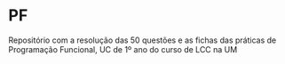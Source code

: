 # PF

Repositório com a resolução das 50 questões e as fichas das práticas de Programação Funcional, UC de 1º ano do curso de LCC na UM
